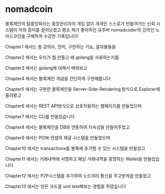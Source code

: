 # nomadcoin

블록체인의 탈중앙화라는 중앙관리자의 개입 없이 개개인 스스로가 만들어가는 신뢰 시스템이 저의 흥미를 끌어당겼고
평소 제가 좋아하던 유투버 nomadcoder의 강의인 노마드코인을 구매하여 수강한 기록입니다!

Chapter1 에서는 총 강의수, 언어, 구현하는 기능, 결과물들을

Chapter2 에서는 우리가 뭘 만들고 왜 golang을 사용하는지를

Chapter3 에서는 golang에 대해서 배워보고

Chapter4 에서는 블록체인 개념을 간단하게 구현해봅니다

Chapter5 에서는 구현한 블록체인을 Server-Side-Rendering 방식으로 Explorer에 올려봤고

Chapter6 에서는 REST API방식으로 상호작용하는 웹페이지를 만들었으며

Chapter7 에서는 CLI를 만들었습니다

Chapter8 에서는 블록체인을 DB와 연동하여 지속성을 만들어주었고

Chapter9 에서는 POW 컨셉의 채굴 시스템을 만들었으며

Chapter10 에서는 transactions를 블록에 추가할 수 있는 시스템을 만들었고

Chapter11 에서는 거래내역에 서명하고 해당 거래내역을 증명하는 Wallet을 만들었습니다

Chapter12 에서는 P2P시스템을 추가하여 노드끼리 통신을 주고받게끔 만들었고

Chapter13 에서는 만든 코드를 unit test해보는 경험을 하였습니다

